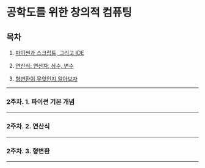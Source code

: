 # 공학도를 위한 창의적 컴퓨팅

## 목차

1. [파이썬과 스크립트, 그리고 IDE](#2주차-1-파이썬-기본-개념)

2. [연산식: 연산자, 상수, 변수](#2주차-2-연산식)

3. [형변환이 무엇인지 알아보자](#2주차-3-형변환)






---

### 2주차. 1. 파이썬 기본 개념






---

### 2주차. 2. 연산식






---

### 2주차. 3. 형변환






---
